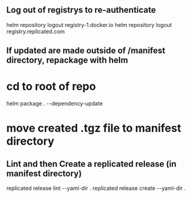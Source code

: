 ## Log out of registrys to re-authenticate

helm repository logout registry-1.docker.io
helm repository logout registry.replicated.com

## If updated are made outside of /manifest directory, repackage with helm

# cd to root of repo
helm package . --dependency-update
# move created .tgz file to manifest directory

## Lint and then Create a replicated release (in manifest directory)
replicated release lint --yaml-dir . 
replicated release create --yaml-dir .
